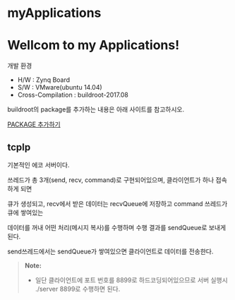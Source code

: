 # myApplications

Wellcom to my Applications!
==========================

개발 환경

- H/W : Zynq Board
- S/W : VMware(ubuntu 14.04)
- Cross-Compilation : buildroot-2017.08


buildroot의 package를 추가하는 내용은 아래 사이트를 참고하시오.

[PACKAGE 추가하기](https://www.pcw1029.com/single-post/2017/10/24/Buildroot-Package-추가)


tcpIp
--------

기본적인 에코 서버이다.

쓰레드가 총 3개(send, recv, command)로 구현되어있으며, 클라이언트가 하나 접속하게 되면

큐가 생성되고, recv에서 받은 데이터는 recvQueue에 저장하고 command 쓰레드가 큐에 쌓여있는

데이터를 꺼내 어떤 처리(메시지 복사)를 수행하며 수행 결과를 sendQueue로 보내게 된다.

send쓰레드에서는 sendQueue가 쌓여있으면 클라이언트로 데이터를 전송한다.

> **Note:**
> - 일단 클라이언트에 포트 번호를 8899로 하드코딩되어있으므로 서버 실행시 ./server 8899로 수행하면 된다.

